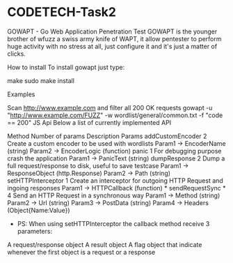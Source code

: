 # CODETECH-Task2

GOWAPT - Go Web Application Penetration Test
GOWAPT is the younger brother of wfuzz a swiss army knife of WAPT, it allow pentester to perform huge activity with no stress at all, just configure it and it's just a matter of clicks.

How to install
To install gowapt just type:

make
sudo make install

Examples

Scan http://www.example.com and filter all 200 OK requests
gowapt -u "http://www.example.com/FUZZ" -w wordlist/general/common.txt -f "code == 200"
JS Api
Below a list of currently implemented API

Method	Number of params	Description	Params
addCustomEncoder	2	Create a custom encoder to be used with wordlists	Param1 -> EncoderName (string)
Param2 -> EncoderLogic (function)
panic	1	For debugging purpose crash the application	Param1 -> PanicText (string)
dumpResponse	2	Dump a full request/response to disk, useful to save testcase	Param1 -> ResponseObject (http.Response)
Param2 -> Path (string)
setHTTPInterceptor	1	Create an interceptor for outgoing HTTP Request and ingoing responses	Param1 -> HTTPCallback (function) *
sendRequestSync *	4	Send an HTTP Request in a synchronous way	Param1 -> Method (string)
Param2 -> Url (string)
Param3 -> PostData (string)
Param4 -> Headers (Object{Name:Value})
* PS: When using setHTTPInterceptor the callback method receive 3 parameters:

A request/response object
A result object
A flag object that indicate whenever the first object is a request or a response
